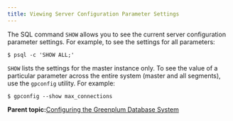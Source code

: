 ```yaml
---
title: Viewing Server Configuration Parameter Settings 
---
```


The SQL command `SHOW` allows you to see the current server configuration parameter settings. For example, to see the settings for all parameters:

```
$ psql -c 'SHOW ALL;'
```

`SHOW` lists the settings for the master instance only. To see the value of a particular parameter across the entire system \(master and all segments\), use the `gpconfig` utility. For example:

```
$ gpconfig --show max_connections
```

**Parent topic:**[Configuring the Greenplum Database System](../topics/g-configuring-the-greenplum-system.html)

